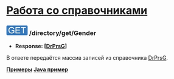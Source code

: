 [Работа со справочниками](../../index.md)
=========================================

### ![GET](../../../../img/get.png) /directory/get/Gender
* **Response: [[DrPrsG](../../../../types/types.md#drprsg)]**

В ответе передаётся массив записей из справочника [DrPrsG](../../../../types/types.md#drprsg).

**[Примеры](examples/get.md)**
**[Java пример](examples/getJava.md)**